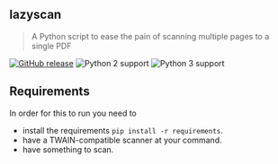 ## lazyscan
> A Python script to ease the pain of scanning multiple pages to a single PDF

[![GitHub release](https://img.shields.io/github/release/BastiTee/lazyscan.svg?maxAge=2592000)](https://github.com/BastiTee/lazyscan/releases/latest)
![Python 2 support](https://img.shields.io/badge/python2-yes-stable.svg)
![Python 3 support](https://img.shields.io/badge/python3-yes-stable.svg)

## Requirements

In order for this to run you need to

* install the requirements `pip install -r requirements`.
* have a TWAIN-compatible scanner at your command.
* have something to scan.

